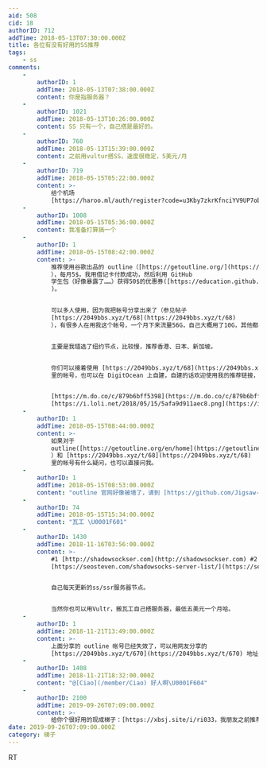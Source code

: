 ```yaml
---
aid: 508
cid: 18
authorID: 712
addTime: 2018-05-13T07:30:00.000Z
title: 各位有没有好用的SS推荐
tags:
    - ss
comments:
    -
        authorID: 1
        addTime: 2018-05-13T07:38:00.000Z
        content: 你是指服务器？
    -
        authorID: 1021
        addTime: 2018-05-13T10:26:00.000Z
        content: SS 只有一个，自己搭是最好的。
    -
        authorID: 760
        addTime: 2018-05-13T15:39:00.000Z
        content: 之前用vultur搭SS，速度很稳定，5美元/月
    -
        authorID: 719
        addTime: 2018-05-15T05:22:00.000Z
        content: >-
            给个机场
            [https://haroo.ml/auth/register?code=u3Kby7zkrKfnciYV9UP7obSQFC1HasIi](https://haroo.ml/auth/register?code=u3Kby7zkrKfnciYV9UP7obSQFC1HasIi)
    -
        authorID: 1008
        addTime: 2018-05-15T05:36:00.000Z
        content: 我准备打算搞一个
    -
        authorID: 1
        addTime: 2018-05-15T08:42:00.000Z
        content: >-
            推荐使用谷歌出品的 outline（[https://getoutline.org/](https://getoutline.org/)
            ），每月5$，我用借记卡付款成功，然后利用 GitHub
            学生包（好像暴露了……）获得50$的优惠券([https://education.github.com/pack/offers#digitalocean](https://education.github.com/pack/offers#digitalocean)
            )。


            可以多人使用，因为我把帐号分享出来了（参见帖子
            [https://2049bbs.xyz/t/68](https://2049bbs.xyz/t/68)
            ），有很多人在用我这个帐号，一个月下来流量56G，自己大概用了10G，其他都是本站的不知名站友吧。


            主要是我错选了纽约节点，比较慢，推荐香港、日本、新加坡。


            你们可以接着使用 [https://2049bbs.xyz/t/68](https://2049bbs.xyz/t/68)
            里的帐号，也可以在 DigitOcean 上自建，自建的话欢迎使用我的推荐链接，我能得到一些美刀奖励，你应该也有。


            [https://m.do.co/c/879b6bff5398](https://m.do.co/c/879b6bff5398)
            [https://i.loli.net/2018/05/15/5afa9d911aec8.png](https://i.loli.net/2018/05/15/5afa9d911aec8.png)
    -
        authorID: 1
        addTime: 2018-05-15T08:44:00.000Z
        content: >-
            如果对于
            outline([https://getoutline.org/en/home](https://getoutline.org/en/home)
            ）和 [https://2049bbs.xyz/t/68](https://2049bbs.xyz/t/68)
            里的帐号有什么疑问，也可以直接问我。
    -
        authorID: 1
        addTime: 2018-05-15T08:53:00.000Z
        content: "outline 官网好像被墙了，请到 [https://github.com/Jigsaw-Code/outline-releases/tree/master/client](https://github.com/Jigsaw-Code/outline-releases/tree/master/client) 下载客户端，然后填写 ss\n\n    ss://[email\_protected]:43500/?outline=1\n    \n    ss://[email\_protected]:39449/?outline=1\n    \n    ss://[email\_protected]:43500/?outline=1\n    \n    ss://[email\_protected]:52541/?outline=1"
    -
        authorID: 74
        addTime: 2018-05-15T15:34:00.000Z
        content: "瓦工 \U0001F601"
    -
        authorID: 1430
        addTime: 2018-11-16T03:56:00.000Z
        content: >-
            #1 [http://shadowsockser.com](http://shadowsockser.com) #2
            [https://seosteven.com/shadowsocks-server-list/](https://seosteven.com/shadowsocks-server-list/)


            自己每天更新的ss/ssr服务器节点。


            当然你也可以用Vultr，搬瓦工自己搭服务器，最低五美元一个月哈。
    -
        authorID: 1
        addTime: 2018-11-21T13:49:00.000Z
        content: >-
            上面分享的 outline 帐号已经失效了，可以用网友分享的
            [https://2049bbs.xyz/t/670](https://2049bbs.xyz/t/670) 地址在帖子4楼。
    -
        authorID: 1408
        addTime: 2018-11-21T18:32:00.000Z
        content: "@[Ciao](/member/Ciao) 好人啊\U0001F604"
    -
        authorID: 2100
        addTime: 2019-09-26T07:09:00.000Z
        content: >-
            给你个很好用的现成梯子：[https://xbsj.site/i/ri033，我朋友之前推荐我的](https://xbsj.site/i/ri033%EF%BC%8C%E6%88%91%E6%9C%8B%E5%8F%8B%E4%B9%8B%E5%89%8D%E6%8E%A8%E8%8D%90%E6%88%91%E7%9A%84)
date: 2019-09-26T07:09:00.000Z
category: 梯子
---
```


RT
